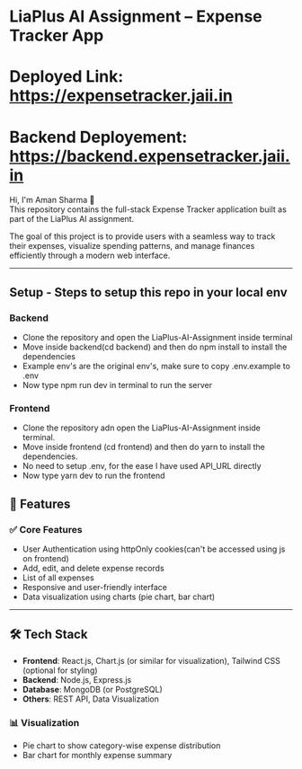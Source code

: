# LiaPlus AI Assignment – Expense Tracker App

# Deployed Link: https://expensetracker.jaii.in
# Backend Deployement: https://backend.expensetracker.jaii.in

Hi, I'm Aman Sharma 👋  
This repository contains the full-stack Expense Tracker application built as part of the LiaPlus AI assignment.

The goal of this project is to provide users with a seamless way to track their expenses, visualize spending patterns, and manage finances efficiently through a modern web interface.

---

## Setup - Steps to setup this repo in your local env

### Backend

- Clone the repository and open the LiaPlus-AI-Assignment inside terminal
- Move inside backend(cd backend) and then do npm install to install the dependencies
- Example env's are the original env's, make sure to copy .env.example to .env
- Now type npm run dev in terminal to run the server

### Frontend

- Clone the repository adn open the LiaPlus-AI-Assignment inside terminal.
- Move inside frontend (cd frontend) and then do yarn to install the dependencies.
- No need to setup .env, for the ease I have used API_URL directly
- Now type yarn dev to run the frontend

## 🚀 Features

### ✅ Core Features

- User Authentication using httpOnly cookies(can't be accessed using js on frontend)
- Add, edit, and delete expense records
- List of all expenses
- Responsive and user-friendly interface
- Data visualization using charts (pie chart, bar chart)

---

## 🛠️ Tech Stack

- **Frontend**: React.js, Chart.js (or similar for visualization), Tailwind CSS (optional for styling)
- **Backend**: Node.js, Express.js
- **Database**: MongoDB (or PostgreSQL)
- **Others**: REST API, Data Visualization

### 📊 Visualization

- Pie chart to show category-wise expense distribution
- Bar chart for monthly expense summary
